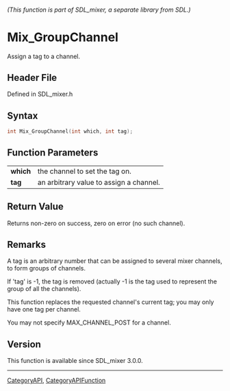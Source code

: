 ###### (This function is part of SDL_mixer, a separate library from SDL.)
# Mix_GroupChannel

Assign a tag to a channel.

## Header File

Defined in SDL_mixer.h

## Syntax

```c
int Mix_GroupChannel(int which, int tag);

```

## Function Parameters

|               |                                         |
| ------------- | --------------------------------------- |
| **which**     | the channel to set the tag on.          |
| **tag**       | an arbitrary value to assign a channel. |

## Return Value

Returns non-zero on success, zero on error (no such channel).

## Remarks

A tag is an arbitrary number that can be assigned to several mixer
channels, to form groups of channels.

If 'tag' is -1, the tag is removed (actually -1 is the tag used to
represent the group of all the channels).

This function replaces the requested channel's current tag; you may only
have one tag per channel.

You may not specify MAX_CHANNEL_POST for a channel.

## Version

This function is available since SDL_mixer 3.0.0.

----
[CategoryAPI](CategoryAPI), [CategoryAPIFunction](CategoryAPIFunction)


